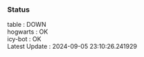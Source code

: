 ### Status


table : DOWN  
hogwarts : OK  
icy-bot : OK  
Latest Update : 2024-09-05 23:10:26.241929
